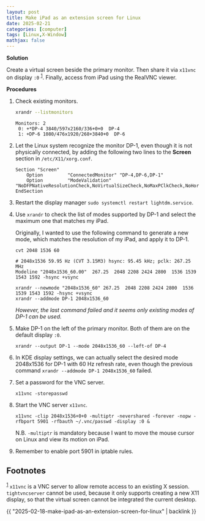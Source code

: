 ```yaml
---
layout: post
title: Make iPad as an extension screen for Linux
date: 2025-02-21
categories: [computer]
tags: [Linux,X-Window]
mathjax: false
---
```


**Solution**

Create a virtual screen beside the primary monitor. Then share it via `x11vnc` on display `:0` <sup><a id="fnr.1" class="footref" href="#fn.1" role="doc-backlink">1</a></sup>. Finally, access from iPad using the RealVNC viewer.

**Procedures**

1.  Check existing monitors.
    
    ```bash
    xrandr --listmonitors
    ```
    
        Monitors: 2
         0: +*DP-4 3840/597x2160/336+0+0  DP-4
         1: +DP-6 1080/476x1920/268+3840+0  DP-6
2.  Let the Linux system recognize the monitor DP-1, even though it is not physically connected, by adding the following two lines to the **Screen** section in `/etc/X11/xorg.conf`.
    
    ```text
    Section "Screen"
        Option         "ConnectedMonitor" "DP-4,DP-6,DP-1"
        Option         "ModeValidation" "NoDFPNativeResolutionCheck,NoVirtualSizeCheck,NoMaxPClkCheck,NoHorizSyncCheck,NoVertRefreshCheck,NoWidthAlignmentCheck"
    EndSection
    ```
3.  Restart the display manager `sudo systemctl restart lightdm.service`.
4.  Use `xrandr` to check the list of modes supported by DP-1 and select the maximum one that matches my iPad.
    
    Originally, I wanted to use the following command to generate a new mode, which matches the resolution of my iPad, and apply it to DP-1.
    
    ```bash
    cvt 2048 1536 60
    ```
    
        # 2048x1536 59.95 Hz (CVT 3.15M3) hsync: 95.45 kHz; pclk: 267.25 MHz
        Modeline "2048x1536_60.00"  267.25  2048 2208 2424 2800  1536 1539 1543 1592 -hsync +vsync
    
    ```text
    xrandr --newmode "2048x1536_60" 267.25  2048 2208 2424 2800  1536 1539 1543 1592 -hsync +vsync
    xrandr --addmode DP-1 2048x1536_60
    ```
    
    *However, the last command failed and it seems only existing modes of DP-1 can be used.*
5.  Make DP-1 on the left of the primary monitor. Both of them are on the default display `:0`.
    
    ```text
    xrandr --output DP-1 --mode 2048x1536_60 --left-of DP-4
    ```
6.  In KDE display settings, we can actually select the desired mode 2048x1536 for DP-1 with 60 Hz refresh rate, even though the previous command `xrandr --addmode DP-1 2048x1536_60` failed.
7.  Set a password for the VNC server.
    
    ```text
    x11vnc -storepasswd
    ```
8.  Start the VNC server `x11vnc`.
    
    ```text
    x11vnc -clip 2048x1536+0+0 -multiptr -nevershared -forever -nopw -rfbport 5901 -rfbauth ~/.vnc/passwd -display :0 &
    ```
    
    N.B. `-multiptr` is mandatory because I want to move the mouse cursor on Linux and view its motion on iPad.
9.  Remember to enable port 5901 in iptable rules.

## Footnotes

<sup><a id="fn.1" class="footnum" href="#fnr.1">1</a></sup> `x11vnc` is a VNC server to allow remote access to an existing X session. `tightvncserver` cannot be used, because it only supports creating a new X11 display, so that the virtual screen cannot be integrated the current desktop.

{{ "2025-02-18-make-ipad-as-an-extension-screen-for-linux" | backlink }}
